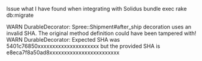 Issue what I have found when integrating with Solidus
  bundle exec rake db:migrate

WARN  DurableDecorator: Spree::Shipment#after_ship decoration uses an invalid SHA. The original method definition could have been tampered with!
WARN  DurableDecorator: Expected SHA was 5401c76850xxxxxxxxxxxxxxxxxxxxx but the provided SHA is e8eca7f8a50ad8xxxxxxxxxxxxxxxxxxxxxxxx
